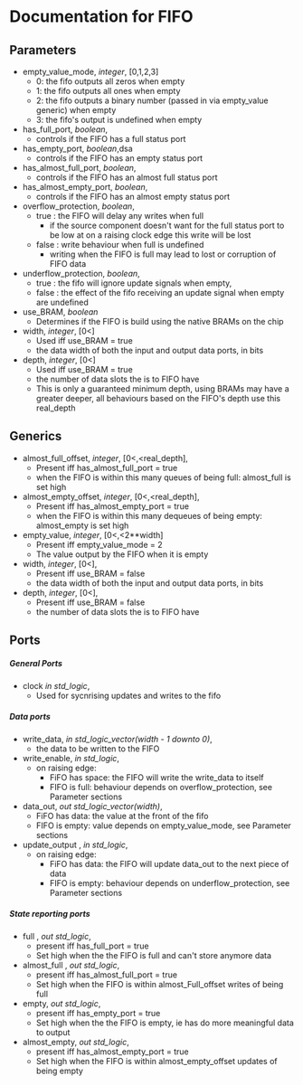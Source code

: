 # Documentation for FIFO

## Parameters
* empty_value_mode, *integer*, [0,1,2,3]
	- 0: the fifo outputs all zeros when empty
	- 1: the fifo outputs all ones when empty
	- 2: the fifo outputs a binary number (passed in via empty_value generic) when empty
	- 3: the fifo's output is undefined when empty
* has_full_port, *boolean*,
	- controls if the FIFO has a full status port
* has_empty_port, *boolean*,dsa
	- controls if the FIFO has an empty status port
* has_almost_full_port, *boolean*,
	- controls if the FIFO has an almost full status port
* has_almost_empty_port, *boolean*,
	- controls if the FIFO has an almost empty status port
* overflow_protection, *boolean*,
	- true	: the FIFO will delay any writes when full
	 	+ if the source component doesn't want for the full status port to be low at on a raising clock edge this write will be lost
	- false	: write behaviour when full is undefined
		+ writing when the FIFO is full may lead to lost or corruption of FIFO data
* underflow_protection, *boolean*,
	- true	: the fifo will ignore update signals when empty,
	- false : the effect of the fifo receiving an update signal when empty are undefined
* use_BRAM, *boolean*
  - Determines if the FIFO is build using the native BRAMs on the chip
* width, *integer*, [0<]
	- Used iff use_BRAM = true
	- the data width of both the input and output data ports, in bits
* depth, *integer*, [0<]
	- Used iff use_BRAM = true
	- the number of data slots the is to FIFO have
	- This is only a guaranteed minimum depth, using BRAMs may have a greater deeper, all behaviours based on the FIFO's depth use this real_depth

## Generics
* almost_full_offset, *integer*, [0<,<real_depth],
	- Present iff has_almost_full_port = true
	- when the FIFO is within this many queues of being full: almost_full is set high
* almost_empty_offset, *integer*, [0<,<real_depth],
	- Present iff has_almost_empty_port = true
	- when the FIFO is within this many dequeues of being empty: almost_empty is set high
* empty_value, *integer*, [0<,<2**width]
	- Present iff empty_value_mode = 2
	- The value output by the FIFO when it is empty
* width, *integer*, [0<],
	- Present iff use_BRAM = false
	- the data width of both the input and output data ports, in bits
* depth, *integer*, [0<],
	- Present iff use_BRAM = false
	- the number of data slots the is to FIFO have

## Ports
##### General Ports
*	clock *in std_logic*,
	-	Used for sycnrising updates and writes to the fifo
##### Data ports
* write_data, *in std_logic_vector(width - 1 downto 0)*,
	- the data to be written to the FIFO
* write_enable, *in std_logic*,
	- on raising edge:
	 	+	FiFO has space: the FIFO will write the write_data to itself
		+ FIFO is full: behaviour depends on overflow_protection, see Parameter sections
* data_out, *out std_logic_vector(width)*,
	+	FiFO has data: the value at the front of the fifo
	+ FIFO is empty: value depends on empty_value_mode, see Parameter sections
* update_output , *in std_logic*,
	- on raising edge:
		+	FiFO has data: the FIFO will update data_out to the next piece of data
		+ FIFO is empty: behaviour depends on underflow_protection, see Parameter sections
##### State reporting ports
* full , *out std_logic*,
	- present iff has_full_port = true
	- Set high when the the FIFO is full and can't store anymore data
* almost_full , *out std_logic*,
	- present iff has_almost_full_port = true
	- Set high when the FIFO is within almost_Full_offset writes of being full
* empty, *out std_logic*,
	- present iff has_empty_port = true
	- Set high when the the FIFO is empty, ie has do more meaningful data to output
* almost_empty, *out std_logic*,
	- present iff has_almost_empty_port = true
	- Set high when the FIFO is within almost_empty_offset updates of being empty
